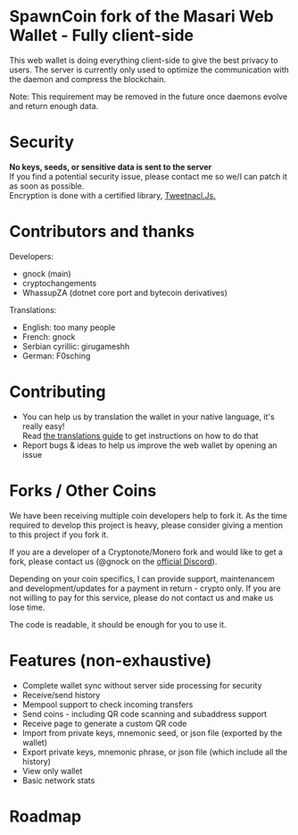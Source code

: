 # SpawnCoin fork of the Masari Web Wallet - Fully client-side
This web wallet is doing everything client-side to give the best privacy to users.
The server is currently only used to optimize the communication with the daemon and compress the blockchain.  

Note: This requirement may be removed in the future once daemons evolve and return enough data.  

# Security
**No keys, seeds, or sensitive data is sent to the server**  
If you find a potential security issue, please contact me so we/I can patch it as soon as possible.  
Encryption is done with a certified library, [Tweetnacl.Js.](https://github.com/dchest/tweetnacl-js)

# Contributors and thanks
Developers:
- gnock (main)
- cryptochangements
- WhassupZA (dotnet core port and bytecoin derivatives)

Translations:
- English: too many people
- French: gnock
- Serbian cyrillic: girugameshh
- German: F0sching

# Contributing
- You can help us by translation the wallet in your native language, it's really easy!  
Read [the translations guide](TRANSLATIONS.md) to get instructions on how to do that
- Report bugs & ideas to help us improve the web wallet by opening an issue

# Forks / Other Coins
We have been receiving multiple coin developers help to fork it. As the time required to develop this project is heavy, please consider giving a mention to this project if you fork it.

If you are a developer of a Cryptonote/Monero fork and would like to get a fork, please contact us (@gnock on the [official Discord](https://discord.gg/eSb9ZdM)).

Depending on your coin specifics, I can provide support, maintenancem and development/updates for a payment in return - crypto only.
If you are not willing to pay for this service, please do not contact us and make us lose time.

The code is readable, it should be enough for you to use it.

# Features (non-exhaustive)
- Complete wallet sync without server side processing for security
- Receive/send history
- Mempool support to check incoming transfers
- Send coins - including QR code scanning and subaddress support
- Receive page to generate a custom QR code
- Import from private keys, mnemonic seed, or json file (exported by the wallet)
- Export private keys, mnemonic phrase, or json file (which include all the history)
- View only wallet
- Basic network stats

# Roadmap
